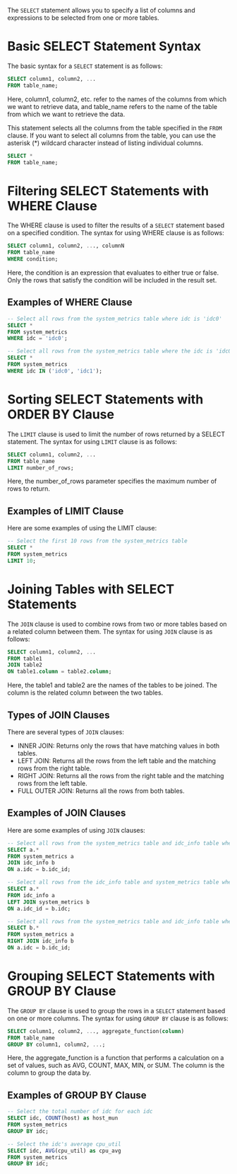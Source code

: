 The `SELECT` statement allows you to specify a list of columns and expressions to be selected from
one or more tables.

# Basic SELECT Statement Syntax
The basic syntax for a `SELECT` statement is as follows:

```sql
SELECT column1, column2, ...
FROM table_name;
```

Here, column1, column2, etc. refer to the names of the columns from which we want to retrieve data,
and table_name refers to the name of the table from which we want to retrieve the data.

This statement selects all the columns from the table specified in the
`FROM` clause. If you want to select all columns from the table, you can use the asterisk (*) wildcard
character instead of listing individual columns.

```sql
SELECT *
FROM table_name;
```

# Filtering SELECT Statements with WHERE Clause
The WHERE clause is used to filter the results of a `SELECT` statement based on a specified condition. The
syntax for using WHERE clause is as follows:

```sql
SELECT column1, column2, ..., columnN
FROM table_name
WHERE condition;
```

Here, the condition is an expression that evaluates to either true or false. Only the rows that satisfy the condition will be included in the result set.

## Examples of WHERE Clause

```sql
-- Select all rows from the system_metrics table where idc is 'idc0'
SELECT *
FROM system_metrics
WHERE idc = 'idc0';

-- Select all rows from the system_metrics table where the idc is 'idc0' or 'idc0'
SELECT *
FROM system_metrics
WHERE idc IN ('idc0', 'idc1');
```

# Sorting SELECT Statements with ORDER BY Clause
The `LIMIT` clause is used to limit the number of rows returned by a SELECT statement. The syntax for using
`LIMIT` clause is as follows:

```sql
SELECT column1, column2, ...
FROM table_name
LIMIT number_of_rows;
```

Here, the number_of_rows parameter specifies the maximum number of rows to return. 

## Examples of LIMIT Clause
Here are some examples of using the LIMIT clause:

```sql
-- Select the first 10 rows from the system_metrics table
SELECT *
FROM system_metrics
LIMIT 10;
```

# Joining Tables with SELECT Statements
The `JOIN` clause is used to combine rows from two or more tables based on a related column between them. The syntax for using `JOIN` clause is as follows:

```sql
SELECT column1, column2, ...
FROM table1
JOIN table2
ON table1.column = table2.column;
```

Here, the table1 and table2 are the names of the tables to be joined. The column is the related column between the two tables.

## Types of JOIN Clauses
There are several types of `JOIN` clauses:

- INNER JOIN: Returns only the rows that have matching values in both tables.
- LEFT JOIN: Returns all the rows from the left table and the matching rows from the right table.
- RIGHT JOIN: Returns all the rows from the right table and the matching rows from the left table.
- FULL OUTER JOIN: Returns all the rows from both tables.

## Examples of JOIN Clauses
Here are some examples of using `JOIN` clauses:

```sql
-- Select all rows from the system_metrics table and idc_info table where the idc_id matches
SELECT a.*
FROM system_metrics a
JOIN idc_info b
ON a.idc = b.idc_id;

-- Select all rows from the idc_info table and system_metrics table where the idc_id matches, and include null values for idc_info without any matching system_metrics
SELECT a.*
FROM idc_info a
LEFT JOIN system_metrics b
ON a.idc_id = b.idc;

-- Select all rows from the system_metrics table and idc_info table where the idc_id matches, and include null values for idc_info without any matching system_metrics
SELECT b.*
FROM system_metrics a
RIGHT JOIN idc_info b
ON a.idc = b.idc_id;
```

# Grouping SELECT Statements with GROUP BY Clause
The `GROUP BY` clause is used to group the rows in a `SELECT` statement based on one or more columns. The syntax for using `GROUP BY` clause is as follows:

```sql
SELECT column1, column2, ..., aggregate_function(column)
FROM table_name
GROUP BY column1, column2, ...;
```

Here, the aggregate_function is a function that performs a calculation on a set of values, such as AVG, COUNT, MAX, MIN, or SUM. The column is the column to group the data by.

## Examples of GROUP BY Clause

```sql
-- Select the total number of idc for each idc
SELECT idc, COUNT(host) as host_mun
FROM system_metrics
GROUP BY idc;

-- Select the idc's average cpu_util
SELECT idc, AVG(cpu_util) as cpu_avg
FROM system_metrics
GROUP BY idc;
```
